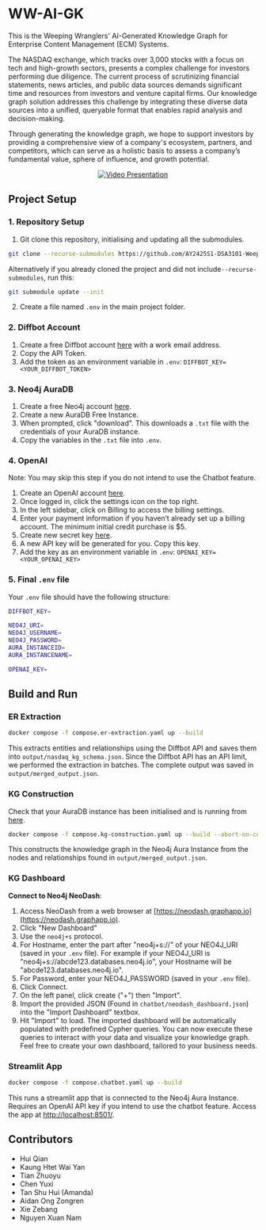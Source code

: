 # WW-AI-GK

This is the Weeping Wranglers' AI-Generated Knowledge Graph for Enterprise Content Management (ECM) Systems.

The NASDAQ exchange, which tracks over 3,000 stocks with a focus on tech and high-growth sectors, presents a complex challenge for investors performing due diligence. The current process of scrutinizing financial statements, news articles, and public data sources demands significant time and resources from investors and venture capital firms. Our knowledge graph solution addresses this challenge by integrating these diverse data sources into a unified, queryable format that enables rapid analysis and decision-making.

Through generating the knowledge graph, we hope to support investors by providing a comprehensive view of a company's ecosystem, partners, and competitors, which can serve as a holistic basis to assess a company’s fundamental value, sphere of influence, and growth potential.

<p align="center">
   <a href="https://www.youtube.com/watch?v=ZJv7Ch9aOY0">
      <img src="http://img.youtube.com/vi/ZJv7Ch9aOY0/0.jpg" alt="Video Presentation">
   </a>
</p>

## Project Setup

### 1. Repository Setup

1. Git clone this repository, initialising and updating all the submodules.

```bash
git clone --recurse-submodules https://github.com/AY2425S1-DSA3101-Weeping-Wranglers/WW-AI-GK
```

Alternatively if you already cloned the project and did not include`--recurse-submodules`, run this:

```bash
git submodule update --init
```

2. Create a file named `.env` in the main project folder.

### 2. Diffbot Account

1. Create a free Diffbot account [here](https://www.diffbot.com/) with a work email address.
2. Copy the API Token.
3. Add the token as an environment variable in `.env`: `DIFFBOT_KEY=<YOUR_DIFFBOT_TOKEN>`

### 3. Neo4j AuraDB

1. Create a free Neo4j account [here](https://neo4j.com/product/auradb/).
2. Create a new AuraDB Free Instance.
3. When prompted, click "download". This downloads a `.txt` file with the credentials of your AuraDB instance.
4. Copy the variables in the `.txt` file into `.env`.

### 4. OpenAI
Note: You may skip this step if you do not intend to use the Chatbot feature.

1. Create an OpenAI account [here](https://platform.openai.com).
2. Once logged in, click the settings icon on the top right.
3. In the left sidebar, click on Billing to access the billing settings.
4. Enter your payment information if you haven’t already set up a billing account. The minimum initial credit purchase is $5.
5. Create new secret key [here](https://platform.openai.com/account/api-keys).
6. A new API key will be generated for you. Copy this key.
7. Add the key as an environment variable in `.env`: `OPENAI_KEY=<YOUR_OPENAI_KEY>`

### 5. Final `.env` file

Your `.env` file should have the following structure:

```bash
DIFFBOT_KEY=

NEO4J_URI=
NEO4J_USERNAME=
NEO4J_PASSWORD=
AURA_INSTANCEID=
AURA_INSTANCENAME=

OPENAI_KEY=
```

## Build and Run

### ER Extraction

```bash
docker compose -f compose.er-extraction.yaml up --build
```

This extracts entities and relationships using the Diffbot API and saves them into `output/nasdaq_kg_schema.json`. Since the Diffbot API has an API limit, we performed the extraction in batches. The complete output was saved in `output/merged_output.json`.

### KG Construction

Check that your AuraDB instance has been initialised and is running from [here](console.neo4j.io).

```bash
docker compose -f compose.kg-construction.yaml up --build --abort-on-container-exit
```

This constructs the knowledge graph in the Neo4j Aura Instance from the nodes and relationships found in `output/merged_output.json`.

### KG Dashboard 
**Connect to Neo4j NeoDash**:
   1. Access NeoDash from a web browser at [https://neodash.graphapp.io](https://neodash.graphapp.io).
   2. Click "New Dashboard"
   3. Use the `neo4j+s` protocol.
   4. For Hostname, enter the part after "neo4j+s://" of your NEO4J_URI (saved in your `.env` file). For example if your NEO4J_URI is "neo4j+s://abcde123.databases.neo4j.io", your Hostname will be "abcde123.databases.neo4j.io".
   5. For Password, enter your NEO4J_PASSWORD (saved in your `.env` file).
   6. Click Connect.
   7. On the left panel, click create ("+") then "Import".
   8. Import the provided JSON (Found in `chatbot/neodash_dashboard.json`) into the "Import Dashboard" textbox. 
   9. Hit "Import" to load.
The imported dashboard will be automatically populated with predefined Cypher queries. You can now execute these queries to interact with your data and visualize your knowledge graph. Feel free to create your own dashboard, tailored to your business needs.

### Streamlit App

```bash
docker compose -f compose.chatbot.yaml up --build
```

This runs a streamlit app that is connected to the Neo4j Aura Instance. Requires an OpenAI API key if you intend to use the chatbot feature.
Access the app at [http://localhost:8501/](http://localhost:8501/).


## Contributors

- Hui Qian
- Kaung Htet Wai Yan
- Tian Zhuoyu
- Chen Yuxi
- Tan Shu Hui (Amanda)
- Aidan Ong Zongren
- Xie Zebang
- Nguyen Xuan Nam
